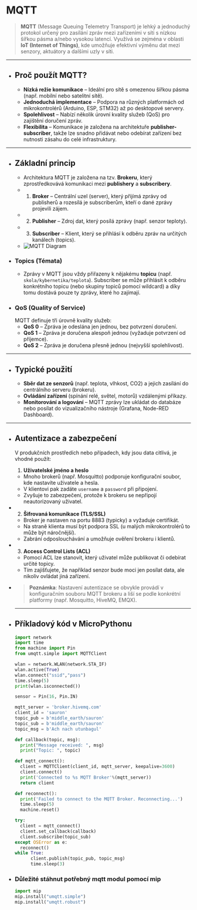 # MQTT

> **MQTT** (Message Queuing Telemetry Transport) je lehký a jednoduchý protokol určený pro zasílání zpráv mezi zařízeními v síti s nízkou šířkou pásma a/nebo vysokou latencí. Využívá se zejména v oblasti **IoT (Internet of Things)**, kde umožňuje efektivní výměnu dat mezi senzory, aktuátory a dalšími uzly v síti.
- ---
- ## Proč použít MQTT?
	- **Nízká režie komunikace** – Ideální pro sítě s omezenou šířkou pásma (např. mobilní nebo satelitní sítě).
	- **Jednoduchá implementace** – Podpora na různých platformách od mikrokontrolérů (Arduino, ESP, STM32) až po desktopové servery.
	- **Spolehlivost** – Nabízí několik úrovní kvality služeb (QoS) pro zajištění doručení zpráv.
	- **Flexibilita** – Komunikace je založena na architektuře **publisher-subscriber**, takže lze snadno přidávat nebo odebírat zařízení bez nutnosti zásahu do celé infrastruktury.
- ---
- ## Základní princip
	- Architektura MQTT je založena na tzv. **Brokeru**, který zprostředkovává komunikaci mezi **publishery** a **subscribery**.
	- 1. **Broker** – Centrální uzel (server), který přijímá zprávy od publisherů a rozesílá je subscriberům, kteří o dané zprávy projevili zájem.
	- 2. **Publisher** – Zdroj dat, který posílá zprávy (např. senzor teploty).
	- 3. **Subscriber** – Klient, který se přihlásí k odběru zpráv na určitých kanálech (topics).
	- ![MQTT Diagram](https://www.twilio.com/content/dam/twilio-com/global/en/blog/legacy/2023/what-is-mqtt/MQTT_Diagram_gOmDdU4.png "MQTT Protocol")
- ### Topics (Témata)
	- Zprávy v MQTT jsou vždy přiřazeny k nějakému **topicu** (např. `skola/kybernetika/teplota`). Subscriber se může přihlásit k odběru konkrétního topicu (nebo skupiny topiců pomocí wildcard) a díky tomu dostává pouze ty zprávy, které ho zajímají.
- ### QoS (Quality of Service)
  MQTT definuje tři úrovně kvality služeb:
	- **QoS 0** – Zpráva je odeslána jen jednou, bez potvrzení doručení.
	- **QoS 1** – Zpráva je doručena alespoň jednou (vyžaduje potvrzení od příjemce).
	- **QoS 2** – Zpráva je doručena přesně jednou (nejvyšší spolehlivost).
- ---
- ## Typické použití
	- **Sběr dat ze senzorů** (např. teplota, vlhkost, CO2) a jejich zasílání do centrálního serveru (brokeru).
	- **Ovládání zařízení** (spínání relé, světel, motorů) vzdálenými příkazy.
	- **Monitorování a logování** – MQTT zprávy lze ukládat do databáze nebo posílat do vizualizačního nástroje (Grafana, Node-RED Dashboard).
- ---
- ## Autentizace a zabezpečení
  
  V produkčních prostředích nebo případech, kdy jsou data citlivá, je vhodné použít:
  1. **Uživatelské jméno a heslo**
	- Mnoho brokerů (např. Mosquitto) podporuje konfigurační soubor, kde nastavíte uživatele a hesla.
	- V klientovi pak zadáte `username` a `password` při připojení.
	- Zvyšuje to zabezpečení, protože k brokeru se nepřipojí neautorizovaný uživatel.
- 2. **Šifrovaná komunikace (TLS/SSL)**
	- Broker je nastaven na portu 8883 (typicky) a vyžaduje certifikát.
	- Na straně klienta musí být podpora SSL (u malých mikrokontrolérů to může být náročnější).
	- Zabrání odposlouchávání a umožňuje ověření brokeru i klientů.
- 3. **Access Control Lists (ACL)**
	- Pomocí ACL lze stanovit, který uživatel může publikovat či odebírat určité topicy.
	- Tím zajišťujete, že například senzor bude moci jen posílat data, ale nikoliv ovládat jiná zařízení.
- > **Poznámka**: Nastavení autentizace se obvykle provádí v konfiguračním souboru MQTT brokeru a liší se podle konkrétní platformy (např. Mosquitto, HiveMQ, EMQX).  
  
  ---
- ## Příkladový kód v MicroPythonu
  ```python
  import network
  import time
  from machine import Pin
  from umqtt.simple import MQTTClient
  
  wlan = network.WLAN(network.STA_IF)
  wlan.active(True)
  wlan.connect("ssid","pass")
  time.sleep(5)
  print(wlan.isconnected())
  
  sensor = Pin(16, Pin.IN)
  
  mqtt_server = 'broker.hivemq.com'
  client_id = 'sauron'
  topic_pub = b'middle_earth/sauron'
  topic_sub = b'middle_earth/sauron'
  topic_msg = b'Ach nach utunbagul'
  
  def callback(topic, msg):
    print("Message received: ", msg)
    print("Topic: ", topic)
  
  def mqtt_connect():
    client = MQTTClient(client_id, mqtt_server, keepalive=3600)
    client.connect()
    print('Connected to %s MQTT Broker'%(mqtt_server))
    return client
  
  def reconnect():
    print('Failed to connect to the MQTT Broker. Reconnecting...')
    time.sleep(5)
    machine.reset()
  
  try:
    client = mqtt_connect()
    client.set_callback(callback)
    client.subscribe(topic_sub)
  except OSError as e:
    reconnect()
  while True:
        client.publish(topic_pub, topic_msg)
        time.sleep(3)
  ```
- ### Důležité stáhnut potřebný mqtt modul pomocí mip
  ```python
  import mip
  mip.install("umqtt.simple")
  mip.install("umqtt.robust")
  ```